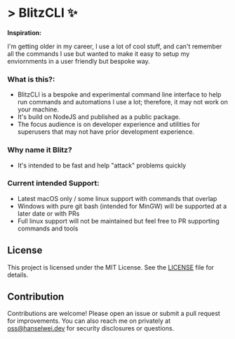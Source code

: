 # > BlitzCLI ✨

**Inspiration:**

I'm getting older in my career, I use a lot of cool stuff, and can't remember all the commands I use but wanted to make it easy to setup my enviornments in a user friendly but bespoke way.

### What is this?:

- BlitzCLI is a bespoke and experimental command line interface to help run commands and automations I use a lot; therefore, it may not work on your machine. 
- It's build on NodeJS and published as a public package.
- The focus audience is on developer experience and utilities for superusers that may not have prior development experience.

### Why name it Blitz?
- It's intended to be fast and help "attack" problems quickly

### Current intended Support:
- Latest macOS only / some linux support with commands that overlap
- Windows with pure git bash (intended for MinGW) will be supported at a later date or with PRs
- Full linux support will not be maintained but feel free to PR supporting commands and tools

## License

This project is licensed under the MIT License. See the [LICENSE](LICENSE) file for details.

## Contribution

Contributions are welcome! Please open an issue or submit a pull request for improvements. 
You can also reach me on privately at oss@hanselwei.dev for security disclosures or questions.
